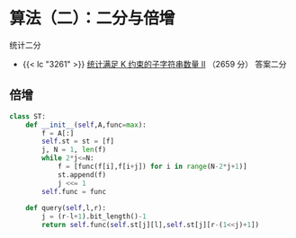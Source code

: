 # 算法（二）：二分与倍增

统计二分
- {{< lc "3261" >}} [统计满足 K 约束的子字符串数量 II](https://leetcode.cn/contest/weekly-contest-411/problems/count-substrings-that-satisfy-k-constraint-ii/) （2659 分）
答案二分

## 倍增

```python
class ST:
    def __init__(self,A,func=max):
        f = A[:]
        self.st = st = [f]
        j, N = 1, len(f)
        while 2*j<=N:
            f = [func(f[i],f[i+j]) for i in range(N-2*j+1)]
            st.append(f)
            j <<= 1
        self.func = func
            
    def query(self,l,r):
        j = (r-l+1).bit_length()-1
        return self.func(self.st[j][l],self.st[j][r-(1<<j)+1])
```
